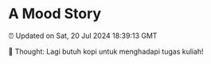 # A Mood Story

⏰ Updated on Sat, 20 Jul 2024 18:39:13 GMT

💭 Thought: Lagi butuh kopi untuk menghadapi tugas kuliah!

